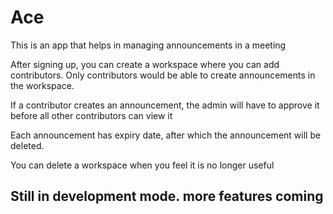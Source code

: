 # Ace
This is an app that helps in managing announcements in a meeting

After signing up, you can create a workspace where you can add contributors. Only contributors would be able to create announcements in the workspace.

If a contributor creates an announcement, the admin will have to approve it before all other contributors can view it

Each announcement has expiry date, after which the announcement will be deleted.

You can delete a workspace when you feel it is no longer useful

## Still in development mode. more features coming

